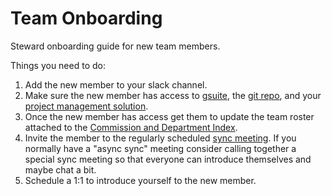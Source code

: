 # Team Onboarding

Steward onboarding guide for new team members.

Things you need to do:

1. Add the new member to your slack channel.
2. Make sure the new member has access to [gsuite](./google-groups.md), the
   [git repo](./gitlab.md), and your
   [project management solution](internal/project-management.md).
3. Once the new member has access get them to update the team roster attached to
   the
   [Commission and Department Index](https://docs.google.com/spreadsheets/d/17pfpMQ6VYcK1TYxAvVAGuWnYu8MYQZ-ruUC7z0VjPig/edit?usp=sharing).
4. Invite the member to the regularly scheduled
   [sync meeting](internal/sync-meeting.md). If you normally have a "async sync"
   meeting consider calling together a special sync meeting so that everyone can
   introduce themselves and maybe chat a bit.
5. Schedule a 1:1 to introduce yourself to the new member.
